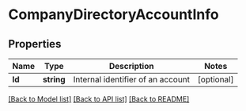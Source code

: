 # CompanyDirectoryAccountInfo

## Properties
Name | Type | Description | Notes
------------ | ------------- | ------------- | -------------
**Id** | **string** | Internal identifier of an account | [optional] 

[[Back to Model list]](../README.md#documentation-for-models) [[Back to API list]](../README.md#documentation-for-api-endpoints) [[Back to README]](../README.md)



